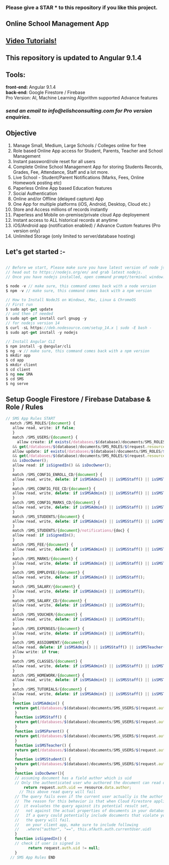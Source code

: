 ### Please give a STAR * to this repository if you like this project.
<h2>Online School Management App</h2>
<h2><a href="https://www.youtube.com/playlist?list=PLp0TENYyY8lHnfxOOzZ_hTnPF8Hh3eKDo">Video Tutorials!</a></h2>
<h2>This repository is updated to Angular 9.1.4</h2>
<h2>Tools: </h2>
<b>front-end:</b> Angular 9.1.4<br/>
<b>back-end:</b> Google Firestore / Firebase<br/>
Pro Version: AI, Machine Learning Algorithm supported Advance features<br/>
<h3><i>send an email to info@elishconsulting.com for Pro version enquiries.</i></h3>
<h2>Objective</h2>
<ol>
<li>Manage Small, Medium, Large Schools / Colleges online for free</li>
<li>Role based Online App access for Student, Parents, Teacher and School Management</li>
<li>Instant password/role reset for all users</li>
<li>Complete Online School Management App for storing Students Records, Grades, Fee, Attendance, Staff and a lot more.</li>
<li>Live School - Student/Parent Notifications (Marks, Fees, Online Homework posting etc) </li>
<li>Paperless Online App based Education features</li>
<li>Social Authentication</li>
<li>Online and/or Offline (delayed capture) App</li>
<li>One App for multiple platforms (iOS, Android, Desktop, Cloud etc.)</li>
<li>Store and Access millions of records instantly</li>
<li>Paperless and Mobile on-premise/private cloud App deployement</li>
<li>Instant access to ALL historical records at anytime</li>
<li>iOS/Android app (notification enabled) / Advance Custom features (Pro version only)</li>
<li>Unlimited Storage (only limited to server/database hosting)</li>
</ol>

<h2>Let's get started :-</h2>

```ts

// Before we start, Please make sure you have latest version of node js installed.
// head out to https://nodejs.org/en/ and grab latest nodejs.
// Once you have nodejs installed, open command prompt/terminal window.

$ node -v // make sure, this command comes back with a node version
$ npm -v // make sure, this command comes back with a npm version

// How to Install NodeJS on Windows, Mac, Linux & ChromeOS
// First run
$ sudo apt-get update
// and then if needed
$ sudo apt-get install curl gnupg -y
// for nodejs version 14
$ curl -sL https://deb.nodesource.com/setup_14.x | sudo -E bash -
$ sudo apt-get install -y nodejs

// Install Angular CLI
$ npm install -g @angular/cli
$ ng -v // make sure, this command comes back with a npm version
$ mkdir app
$ cd app
$ mkdir client
$ cd client
$ ng new SMA
$ cd SMS
$ ng serve

```

<h2> Setup Google Firestore / Firebase Database & Role / Rules</h2>

```ts
// SMS App Rules START
  match /SMS_ROLES/{document} {
   allow read, write: if false;
   }
   match /SMS_USERS/{document} {
	 allow create: if exists(/databases/$(database)/documents/SMS_ROLES/$(request.resource.data.secretKey))
   && get(/databases/$(database)/documents/SMS_ROLES/$(request.resource.data.secretKey)).data.role == request.resource.data.role;
   allow update: if exists(/databases/$(database)/documents/SMS_ROLES/$(request.resource.data.secretKey))
   && get(/databases/$(database)/documents/SMS_ROLES/$(request.resource.data.secretKey)).data.role == request.resource.data.role
   && isDocOwner();
   allow read: if isSignedIn() && isDocOwner();
   }
   match /SMS_CONFIG_ENROLL_CD/{document} {
   allow read, write, delete: if isSMSAdmin() || isSMSStaff() || isSMSTeacher();
   }
   match /SMS_CONFIG_FEE_CD/{document} {
   allow read, write, delete: if isSMSAdmin() || isSMSStaff() || isSMSTeacher();
   }
   match /SMS_CONFIG_MARKS_CD/{document} {
   allow read, write, delete: if isSMSAdmin() || isSMSStaff() || isSMSTeacher();
   }
   match /SMS_STUDENTS/{document} {
   allow read, write, delete: if isSMSAdmin() || isSMSStaff() || isSMSTeacher();
   }
   match /SMS_STUDENTS/{document}/notifications/{doc} {
   allow read: if isSignedIn();
   }
   match /SMS_FEE/{document} {
   allow read, write, delete: if isSMSAdmin() || isSMSStaff() || isSMSTeacher();
   }
   match /SMS_MARKS/{document} {
   allow read, write, delete: if isSMSAdmin() || isSMSStaff() || isSMSTeacher();
   }
   match /SMS_EMPLOYEE/{document} {
   allow read, write, delete: if isSMSAdmin() || isSMSStaff();
   }
   match /SMS_SALARY/{document} {
   allow read, write, delete: if isSMSAdmin() || isSMSStaff();
   }
   match /SMS_SALARY_CD/{document} {
   allow read, write, delete: if isSMSAdmin() || isSMSStaff();
   }
   match /SMS_VOUCHER/{document} {
   allow read, write, delete: if isSMSAdmin() || isSMSStaff();
   }
   match /SMS_EXPENSES/{document} {
   allow read, write, delete: if isSMSAdmin() || isSMSStaff();
   }
   match /SMS_ASSIGNMENT/{document} {
   allow read, delete: if isSMSAdmin() || isSMSStaff() || isSMSTeacher();
   allow write: if true;
   }
   match /SMS_CLASSES/{document} {
   allow read, write, delete: if isSMSAdmin() || isSMSStaff() || isSMSTeacher();
   }
   match /SMS_HOMEWORK/{document} {
   allow read, write, delete: if isSMSAdmin() || isSMSStaff() || isSMSTeacher();
   }
   match /SMS_TUTORIALS/{document} {
   allow read, write, delete: if isSMSAdmin() || isSMSStaff() || isSMSTeacher();
   }
   function isSMSAdmin() {
    return get(/databases/$(database)/documents/SMS_USERS/$(request.auth.uid)).data.role == 'admin';
    }
    function isSMSStaff() {
    return get(/databases/$(database)/documents/SMS_USERS/$(request.auth.uid)).data.role == 'staff';
    }
    function isSMSParent() {
    return get(/databases/$(database)/documents/SMS_USERS/$(request.auth.uid)).data.role == 'parent';
    }
    function isSMSTeacher() {
    return get(/databases/$(database)/documents/SMS_USERS/$(request.auth.uid)).data.role == 'teacher';
    }
    function isSMSStudent() {
    return get(/databases/$(database)/documents/SMS_USERS/$(request.auth.uid)).data.role == 'student';
    }
    function isDocOwner(){
    // assuming document has a field author which is uid
    // Only the authenticated user who authored the document can read or write
    	return request.auth.uid == resource.data.author;
      // This above read query will fail
    // The query fails even if the current user actually is the author of every story document.
    //  The reason for this behavior is that when Cloud Firestore applies your security rules, 
    //  it evaluates the query against its potential result set,
    //   not against the actual properties of documents in your database. 
    //   If a query could potentially include documents that violate your security rules, 
    //   the query will fail.
    //   on your client app, make sure to include following
    //   .where("author", "==", this.afAuth.auth.currentUser.uid)
    }
    function isSignedIn() {
    // check if user is signed in
          return request.auth.uid != null;
    }
  // SMS App Rules END

```